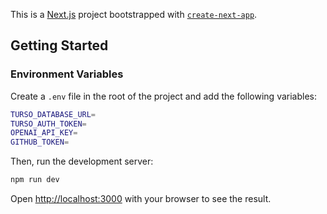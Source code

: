 This is a [Next.js](https://nextjs.org) project bootstrapped with [`create-next-app`](https://nextjs.org/docs/app/api-reference/cli/create-next-app).

## Getting Started

### Environment Variables

Create a `.env` file in the root of the project and add the following variables:

```bash
TURSO_DATABASE_URL=
TURSO_AUTH_TOKEN=
OPENAI_API_KEY=
GITHUB_TOKEN=
```

Then, run the development server:

```bash
npm run dev
```

Open [http://localhost:3000](http://localhost:3000) with your browser to see the result.